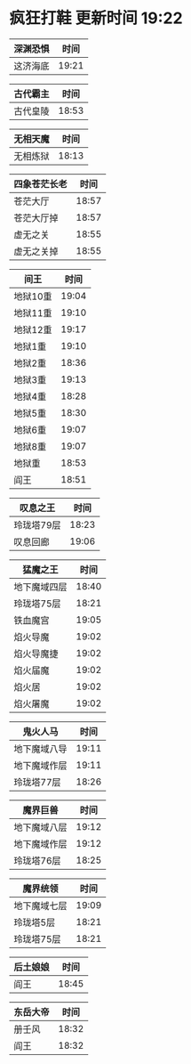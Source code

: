 # 疯狂打鞋 更新时间 19:22

| 深渊恐惧   | 时间    |
|--------|-------|
| 这济海底 | 19:21 |

| 古代霸主   | 时间    |
|--------|-------|
| 古代皇陵 | 18:53 |

| 无相天魔   | 时间    |
|--------|-------|
| 无相炼狱 | 18:13 |

| 四象苍茫长老   | 时间    |
|--------|-------|
| 苍茫大厅 | 18:57 |
| 苍茫大厅掉 | 18:57 |
| 虚无之关 | 18:55 |
| 虚无之关掉 | 18:55 |

| 间王   | 时间    |
|--------|-------|
| 地狱10重 | 19:04 |
| 地狱11重 | 19:10 |
| 地狱12重 | 19:17 |
| 地狱1重 | 19:10 |
| 地狱2重 | 18:36 |
| 地狱3重 | 19:13 |
| 地狱4重 | 18:28 |
| 地狱5重 | 18:30 |
| 地狱6重 | 19:07 |
| 地狱8重 | 19:07 |
| 地狱重 | 18:53 |
| 阎王 | 18:51 |

| 叹息之王   | 时间    |
|--------|-------|
| 玲珑塔79层 | 18:23 |
| 叹息回廊 | 19:06 |

| 猛魔之王   | 时间    |
|--------|-------|
| 地下魔域四层 | 18:40 |
| 玲珑塔75层 | 18:21 |
| 铁血魔宫 | 19:05 |
| 焰火导魔 | 19:02 |
| 焰火导魔捷 | 19:02 |
| 焰火届魔 | 19:02 |
| 焰火居 | 19:02 |
| 焰火屠魔 | 19:02 |

| 鬼火人马   | 时间    |
|--------|-------|
| 地下魔域八导 | 19:11 |
| 地下魔域作层 | 19:11 |
| 玲珑塔77层 | 18:26 |

| 魔界巨兽   | 时间    |
|--------|-------|
| 地下魔域八层 | 19:12 |
| 地下魔域作层 | 19:12 |
| 玲珑塔76层 | 18:25 |

| 魔界统领   | 时间    |
|--------|-------|
| 地下魔域七层 | 19:09 |
| 玲珑塔5层 | 18:21 |
| 玲珑塔75层 | 18:21 |

| 后土娘娘   | 时间    |
|--------|-------|
| 阎王 | 18:45 |

| 东岳大帝   | 时间    |
|--------|-------|
| 册壬风 | 18:32 |
| 阎王 | 18:32 |